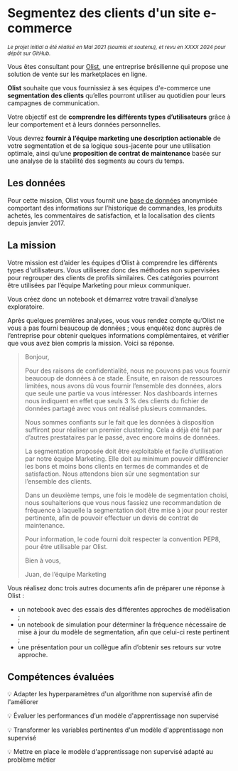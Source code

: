# Segmentez des clients d'un site e-commerce

<sub>*Le projet initial a été réalisé en Mai 2021 (soumis et soutenu), et revu en XXXX 2024 pour dépôt sur GitHub.*</sub>

Vous êtes consultant pour [Olist](https://olist.com/), une entreprise brésilienne qui propose une solution de vente sur les marketplaces en ligne.

**Olist** souhaite que vous fournissiez à ses équipes d'e-commerce une **segmentation des clients** qu’elles pourront utiliser au quotidien pour leurs campagnes de communication.

Votre objectif est de **comprendre les différents types d’utilisateurs** grâce à leur comportement et à leurs données personnelles.

Vous devrez **fournir à l’équipe marketing une description actionable** de votre segmentation et de sa logique sous-jacente pour une utilisation optimale, ainsi qu’une **proposition de contrat de maintenance** basée sur une analyse de la stabilité des segments au cours du temps.

## Les données

Pour cette mission, Olist vous fournit une [base de données](https://www.kaggle.com/olistbr/brazilian-ecommerce) anonymisée comportant des informations sur l’historique de commandes, les produits achetés, les commentaires de satisfaction, et la localisation des clients depuis janvier 2017.

## La mission

Votre mission est d’aider les équipes d’Olist à comprendre les différents types d'utilisateurs. Vous utiliserez donc des méthodes non supervisées pour regrouper des clients de profils similaires. Ces catégories pourront être utilisées par l’équipe Marketing pour mieux communiquer.

Vous créez donc un notebook et démarrez votre travail d’analyse exploratoire.

Après quelques premières analyses, vous vous rendez compte qu’Olist ne vous a pas fourni beaucoup de données ; vous enquêtez donc auprès de l’entreprise pour obtenir quelques informations complémentaires, et vérifier que vous avez bien compris la mission. Voici sa réponse.

> Bonjour, 
> 
> Pour des raisons de confidentialité, nous ne pouvons pas vous fournir beaucoup de données à ce stade. Ensuite, en raison de ressources limitées, nous avons dû vous fournir l’ensemble des données, alors que seule une partie va vous intéresser. Nos dashboards internes nous indiquent en effet que seuls 3 % des clients du fichier de données partagé avec vous ont réalisé plusieurs commandes.
> 
> Nous sommes confiants sur le fait que les données à disposition suffiront pour réaliser un premier clustering. Cela a déjà été fait par d’autres prestataires par le passé, avec encore moins de données.
> 
> La segmentation proposée doit être exploitable et facile d’utilisation par notre équipe Marketing. Elle doit au minimum pouvoir différencier les bons et moins bons clients en termes de commandes et de satisfaction. Nous attendons bien sûr une segmentation sur l’ensemble des clients.
> 
> Dans un deuxième temps, une fois le modèle de segmentation choisi, nous souhaiterions  que vous nous fassiez une recommandation de fréquence à laquelle la segmentation doit être mise à jour pour rester pertinente, afin de pouvoir effectuer un devis de contrat de maintenance.
> 
> Pour information, le code fourni doit respecter la convention PEP8, pour être utilisable par Olist.
> 
> Bien à vous,
> 
> Juan, de l’équipe Marketing

Vous réalisez donc trois autres documents afin de préparer une réponse à Olist :
- un notebook avec des essais des différentes approches de modélisation ;
- un notebook de simulation pour déterminer la fréquence nécessaire de mise à jour du modèle de segmentation, afin que celui-ci reste pertinent ; 
- une présentation pour un collègue afin d’obtenir ses retours sur votre approche.

## Compétences évaluées

:bulb: Adapter les hyperparamètres d'un algorithme non supervisé afin de l'améliorer

:bulb: Évaluer les performances d’un modèle d'apprentissage non supervisé

:bulb: Transformer les variables pertinentes d'un modèle d'apprentissage non supervisé

:bulb: Mettre en place le modèle d'apprentissage non supervisé adapté au problème métier
